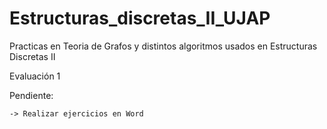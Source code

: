 # Estructuras_discretas_II_UJAP
Practicas en Teoria de Grafos y distintos algoritmos usados en Estructuras Discretas II

Evaluación 1

  Pendiente:
  
    -> Realizar ejercicios en Word
